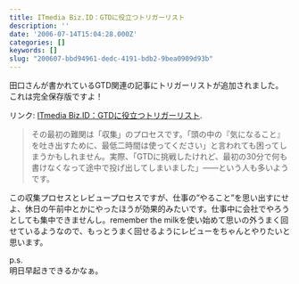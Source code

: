 ```yaml
---
title: ITmedia Biz.ID：GTDに役立つトリガーリスト
description: ''
date: '2006-07-14T15:04:28.000Z'
categories: []
keywords: []
slug: "200607-bbd94961-dedc-4191-bdb2-9bea0909d93b"
---
```

田口さんが書かれているGTD関連の記事にトリガーリストが追加されました。これは完全保存版ですよ！

リンク: [ITmedia Biz.ID：GTDに役立つトリガーリスト](http://www.itmedia.co.jp/bizid/articles/0607/14/news064.html "ITmedia Biz.ID：GTDに役立つトリガーリスト").

> その最初の難関は「収集」のプロセスです。「頭の中の『気になること』を吐き出すために、最低二時間は使ってください」と言われても困ってしまうかもしれません。実際、「GTDに挑戦したけれど、最初の30分で何も書けなくなって途中で投げ出してしまいました」――という人も多いようです。

この収集プロセスとレビュープロセスですが、仕事の”やること”を思い出すにせよ、休日の午前中とかにやったほうが効果的みたいです。仕事中に会社でやろうとしても集中できませんし。remember the milkを使い始めて思いの外うまく回せているようなので、もっとうまく回せるようにレビューをちゃんとやりたいと思います。

p.s.  
明日早起きできるかなぁ。